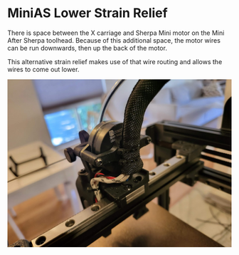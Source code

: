 # MiniAS Lower Strain Relief

There is space between the X carriage and Sherpa Mini motor on the Mini After Sherpa toolhead. Because of this additional space, the motor wires can be run downwards, then up the back of the motor.

This alternative strain relief makes use of that wire routing and allows the wires to come out lower.

![Preview](Images/Preview.jpg)
